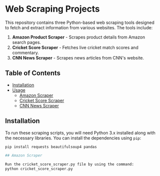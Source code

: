 # Web Scraping Projects

This repository contains three Python-based web scraping tools designed to fetch and extract information from various websites. The tools include:

1. **Amazon Product Scraper** - Scrapes product details from Amazon search pages.
2. **Cricket Score Scraper** - Fetches live cricket match scores and commentary.
3. **CNN News Scraper** - Scrapes news articles from CNN's website.

## Table of Contents
- [Installation](#installation)
- [Usage](#usage)
  - [Amazon Scraper](#amazon-scraper)
  - [Cricket Score Scraper](#cricket-score-scraper)
  - [CNN News Scraper](#cnn-news-scraper)

## Installation

To run these scraping scripts, you will need Python 3.x installed along with the necessary libraries. You can install the dependencies using `pip`:

```bash
pip install requests beautifulsoup4 pandas

## Amazon Scraper

Run the cricket_score_scraper.py file by using the command:
python cricket_score_scraper.py
